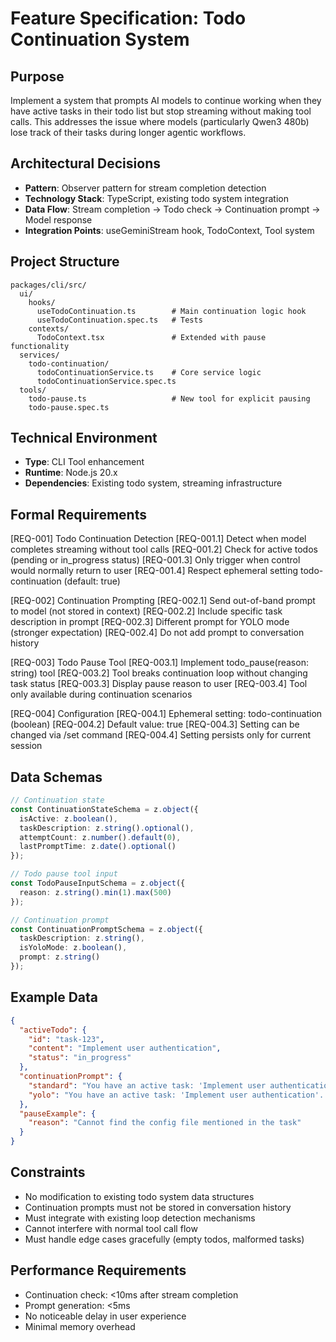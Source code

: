 # Feature Specification: Todo Continuation System

## Purpose

Implement a system that prompts AI models to continue working when they have active tasks in their todo list but stop streaming without making tool calls. This addresses the issue where models (particularly Qwen3 480b) lose track of their tasks during longer agentic workflows.

## Architectural Decisions

- **Pattern**: Observer pattern for stream completion detection
- **Technology Stack**: TypeScript, existing todo system integration
- **Data Flow**: Stream completion → Todo check → Continuation prompt → Model response
- **Integration Points**: useGeminiStream hook, TodoContext, Tool system

## Project Structure

```
packages/cli/src/
  ui/
    hooks/
      useTodoContinuation.ts        # Main continuation logic hook
      useTodoContinuation.spec.ts   # Tests
    contexts/
      TodoContext.tsx               # Extended with pause functionality
  services/
    todo-continuation/
      todoContinuationService.ts    # Core service logic
      todoContinuationService.spec.ts
  tools/
    todo-pause.ts                   # New tool for explicit pausing
    todo-pause.spec.ts
```

## Technical Environment
- **Type**: CLI Tool enhancement
- **Runtime**: Node.js 20.x
- **Dependencies**: Existing todo system, streaming infrastructure

## Formal Requirements

[REQ-001] Todo Continuation Detection
  [REQ-001.1] Detect when model completes streaming without tool calls
  [REQ-001.2] Check for active todos (pending or in_progress status)
  [REQ-001.3] Only trigger when control would normally return to user
  [REQ-001.4] Respect ephemeral setting todo-continuation (default: true)

[REQ-002] Continuation Prompting
  [REQ-002.1] Send out-of-band prompt to model (not stored in context)
  [REQ-002.2] Include specific task description in prompt
  [REQ-002.3] Different prompt for YOLO mode (stronger expectation)
  [REQ-002.4] Do not add prompt to conversation history

[REQ-003] Todo Pause Tool
  [REQ-003.1] Implement todo_pause(reason: string) tool
  [REQ-003.2] Tool breaks continuation loop without changing task status
  [REQ-003.3] Display pause reason to user
  [REQ-003.4] Tool only available during continuation scenarios

[REQ-004] Configuration
  [REQ-004.1] Ephemeral setting: todo-continuation (boolean)
  [REQ-004.2] Default value: true
  [REQ-004.3] Setting can be changed via /set command
  [REQ-004.4] Setting persists only for current session

## Data Schemas

```typescript
// Continuation state
const ContinuationStateSchema = z.object({
  isActive: z.boolean(),
  taskDescription: z.string().optional(),
  attemptCount: z.number().default(0),
  lastPromptTime: z.date().optional()
});

// Todo pause tool input
const TodoPauseInputSchema = z.object({
  reason: z.string().min(1).max(500)
});

// Continuation prompt
const ContinuationPromptSchema = z.object({
  taskDescription: z.string(),
  isYoloMode: z.boolean(),
  prompt: z.string()
});
```

## Example Data

```json
{
  "activeTodo": {
    "id": "task-123",
    "content": "Implement user authentication",
    "status": "in_progress"
  },
  "continuationPrompt": {
    "standard": "You have an active task: 'Implement user authentication'. Continue working on this task. Call todo_pause('reason') ONLY if there's an error preventing you from continuing.",
    "yolo": "You have an active task: 'Implement user authentication'. Continue working on this task. Call todo_pause('reason') ONLY if there's an error preventing you from continuing. You MUST continue unless there is an error preventing you from proceeding."
  },
  "pauseExample": {
    "reason": "Cannot find the config file mentioned in the task"
  }
}
```

## Constraints

- No modification to existing todo system data structures
- Continuation prompts must not be stored in conversation history
- Must integrate with existing loop detection mechanisms
- Cannot interfere with normal tool call flow
- Must handle edge cases gracefully (empty todos, malformed tasks)

## Performance Requirements

- Continuation check: <10ms after stream completion
- Prompt generation: <5ms
- No noticeable delay in user experience
- Minimal memory overhead